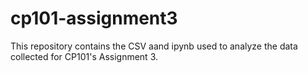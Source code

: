 # cp101-assignment3

This repository contains the CSV aand ipynb used to analyze the data collected for CP101's Assignment 3. 

